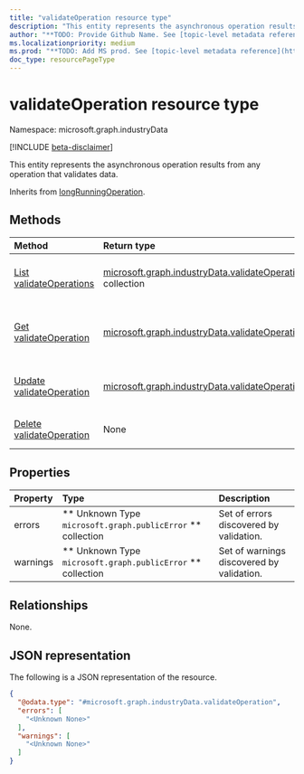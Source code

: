 ```yaml
---
title: "validateOperation resource type"
description: "This entity represents the asynchronous operation results from any operation that validates data."
author: "**TODO: Provide Github Name. See [topic-level metadata reference](https://msgo.azurewebsites.net/add/document/guidelines/metadata.html#topic-level-metadata)**"
ms.localizationpriority: medium
ms.prod: "**TODO: Add MS prod. See [topic-level metadata reference](https://msgo.azurewebsites.net/add/document/guidelines/metadata.html#topic-level-metadata)**"
doc_type: resourcePageType
---
```


# validateOperation resource type

Namespace: microsoft.graph.industryData

[!INCLUDE [beta-disclaimer](../../includes/beta-disclaimer.md)]

This entity represents the asynchronous operation results from any operation that validates data.


Inherits from [longRunningOperation](../resources/industrydata-longrunningoperation.md).

## Methods
|Method|Return type|Description|
|:---|:---|:---|
|[List validateOperations](../api/industrydata-validateoperation-list.md)|[microsoft.graph.industryData.validateOperation](../resources/industrydata-validateoperation.md) collection|Get a list of the [validateOperation](../resources/industrydata-validateoperation.md) objects and their properties.|
|[Get validateOperation](../api/industrydata-validateoperation-get.md)|[microsoft.graph.industryData.validateOperation](../resources/industrydata-validateoperation.md)|Read the properties and relationships of a [validateOperation](../resources/industrydata-validateoperation.md) object.|
|[Update validateOperation](../api/industrydata-validateoperation-update.md)|[microsoft.graph.industryData.validateOperation](../resources/industrydata-validateoperation.md)|Update the properties of a [validateOperation](../resources/industrydata-validateoperation.md) object.|
|[Delete validateOperation](../api/industrydata-validateoperation-delete.md)|None|Deletes a [validateOperation](../resources/industrydata-validateoperation.md) object.|

## Properties
|Property|Type|Description|
|:---|:---|:---|
|errors|** Unknown Type `microsoft.graph.publicError` ** collection|Set of errors discovered by validation.|
|warnings|** Unknown Type `microsoft.graph.publicError` ** collection|Set of warnings discovered by validation.|

## Relationships
None.

## JSON representation
The following is a JSON representation of the resource.
<!-- {
  "blockType": "resource",
  "keyProperty": "id",
  "@odata.type": "microsoft.graph.industryData.validateOperation",
  "baseType": "microsoft.graph.longRunningOperation",
  "openType": false
}
-->
``` json
{
  "@odata.type": "#microsoft.graph.industryData.validateOperation",
  "errors": [
    "<Unknown None>"
  ],
  "warnings": [
    "<Unknown None>"
  ]
}
```

